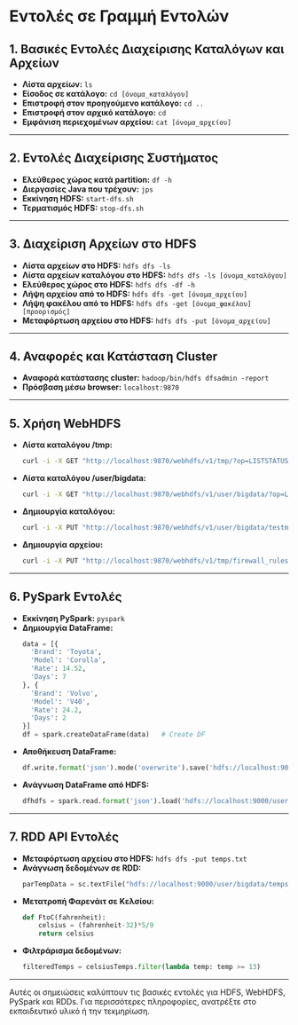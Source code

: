 # Εντολές σε Γραμμή Εντολών

## 1. Βασικές Εντολές Διαχείρισης Καταλόγων και Αρχείων
- **Λίστα αρχείων:** `ls`
- **Είσοδος σε κατάλογο:** `cd [όνομα_καταλόγου]`
- **Επιστροφή στον προηγούμενο κατάλογο:** `cd ..`
- **Επιστροφή στον αρχικό κατάλογο:** `cd`
- **Εμφάνιση περιεχομένων αρχείου:** `cat [όνομα_αρχείου]`

---

## 2. Εντολές Διαχείρισης Συστήματος
- **Ελεύθερος χώρος κατά partition:** `df -h`
- **Διεργασίες Java που τρέχουν:** `jps`
- **Εκκίνηση HDFS:** `start-dfs.sh`
- **Τερματισμός HDFS:** `stop-dfs.sh`

---

## 3. Διαχείριση Αρχείων στο HDFS
- **Λίστα αρχείων στο HDFS:** `hdfs dfs -ls`
- **Λίστα αρχείων καταλόγου στο HDFS:** `hdfs dfs -ls [όνομα_καταλόγου]`
- **Ελεύθερος χώρος στο HDFS:** `hdfs dfs -df -h`
- **Λήψη αρχείου από το HDFS:** `hdfs dfs -get [όνομα_αρχείου]`
- **Λήψη φακέλου από το HDFS:** `hdfs dfs -get [όνομα_φακέλου] [προορισμός]`
- **Μεταφόρτωση αρχείου στο HDFS:** `hdfs dfs -put [όνομα_αρχείου]`

---

## 4. Αναφορές και Κατάσταση Cluster
- **Αναφορά κατάστασης cluster:** `hadoop/bin/hdfs dfsadmin -report`
- **Πρόσβαση μέσω browser:** `localhost:9870`

---

## 5. Χρήση WebHDFS
- **Λίστα καταλόγου /tmp:**
  ```bash
  curl -i -X GET "http://localhost:9870/webhdfs/v1/tmp/?op=LISTSTATUS"
  ```
- **Λίστα καταλόγου /user/bigdata:**
  ```bash
  curl -i -X GET "http://localhost:9870/webhdfs/v1/user/bigdata/?op=LISTSTATUS"
  ```
- **Δημιουργία καταλόγου:**
  ```bash
  curl -i -X PUT "http://localhost:9870/webhdfs/v1/user/bigdata/testme/?op=MKDIRS"
  ```
- **Δημιουργία αρχείου:**
  ```bash
  curl -i -X PUT "http://localhost:9870/webhdfs/v1/tmp/firewall_rules.sh?op=create&user.name=bigdata"
  ```

---

## 6. PySpark Εντολές
- **Εκκίνηση PySpark:** `pyspark`
- **Δημιουργία DataFrame:**
  ```python
  data = [{
    'Brand': 'Toyota',
    'Model': 'Corolla',
    'Rate': 14.52,
    'Days': 7
  }, {
    'Brand': 'Volvo',
    'Model': 'V40',
    'Rate': 24.2,
    'Days': 2
  }]
  df = spark.createDataFrame(data)   # Create DF
  ```
- **Αποθήκευση DataFrame:**
  ```python
  df.write.format('json').mode('overwrite').save('hdfs://localhost:9000/user/bigdata/json-example')
  ```
- **Ανάγνωση DataFrame από HDFS:**
  ```python
  dfhdfs = spark.read.format('json').load('hdfs://localhost:9000/user/bigdata/json-example')
  ```

---

## 7. RDD API Εντολές
- **Μεταφόρτωση αρχείου στο HDFS:** `hdfs dfs -put temps.txt`
- **Ανάγνωση δεδομένων σε RDD:**
  ```python
  parTempData = sc.textFile("hdfs://localhost:9000/user/bigdata/temps.txt")
  ```
- **Μετατροπή Φαρενάιτ σε Κελσίου:**
  ```python
  def FtoC(fahrenheit):
      celsius = (fahrenheit-32)*5/9
      return celsius
  ```
- **Φιλτράρισμα δεδομένων:**
  ```python
  filteredTemps = celsiusTemps.filter(lambda temp: temp >= 13)
  ```

---

Αυτές οι σημειώσεις καλύπτουν τις βασικές εντολές για HDFS, WebHDFS, PySpark και RDDs. Για περισσότερες πληροφορίες, ανατρέξτε στο εκπαιδευτικό υλικό ή την τεκμηρίωση.

